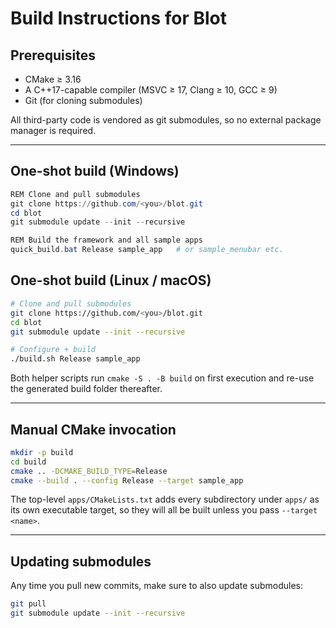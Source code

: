 # Build Instructions for Blot

## Prerequisites

* CMake ≥ 3.16
* A C++17-capable compiler (MSVC ≥ 17, Clang ≥ 10, GCC ≥ 9)
* Git (for cloning submodules)

All third-party code is vendored as git submodules, so no external package manager is required.

---

## One-shot build (Windows)

```powershell
REM Clone and pull submodules
git clone https://github.com/<you>/blot.git
cd blot
git submodule update --init --recursive

REM Build the framework and all sample apps
quick_build.bat Release sample_app   # or sample_menubar etc.
```

## One-shot build (Linux / macOS)

```bash
# Clone and pull submodules
git clone https://github.com/<you>/blot.git
cd blot
git submodule update --init --recursive

# Configure + build
./build.sh Release sample_app
```

Both helper scripts run `cmake -S . -B build` on first execution and re-use the generated build folder thereafter.

---

## Manual CMake invocation

```bash
mkdir -p build
cd build
cmake .. -DCMAKE_BUILD_TYPE=Release
cmake --build . --config Release --target sample_app
```

The top-level `apps/CMakeLists.txt` adds every subdirectory under `apps/` as its own executable target, so they will all be built unless you pass `--target <name>`.

---

## Updating submodules

Any time you pull new commits, make sure to also update submodules:

```bash
git pull
git submodule update --init --recursive
``` 
